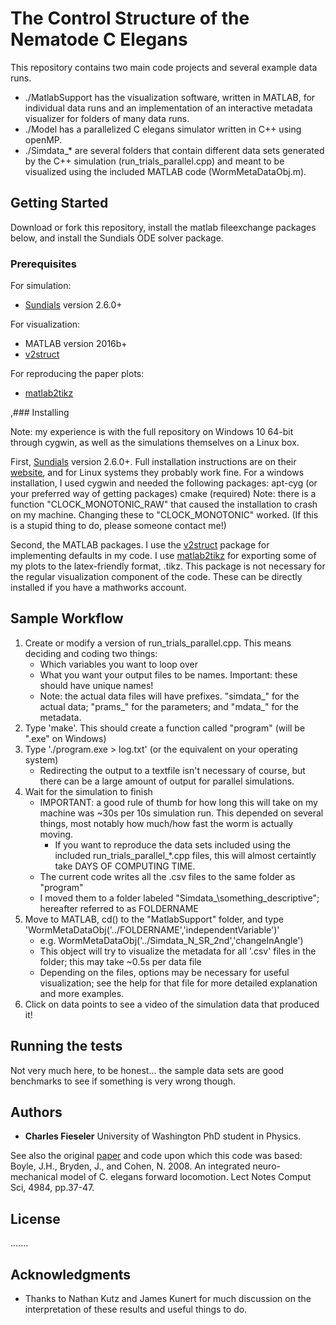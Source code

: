 # The Control Structure of the Nematode C Elegans

This repository contains two main code projects and several example data runs.
* ./MatlabSupport has the visualization software, written in MATLAB, for individual data runs and an implementation of an interactive metadata visualizer for folders of many data runs.
* ./Model has a parallelized C elegans simulator written in C++ using openMP. 
* ./Simdata\_* are several folders that contain different data sets generated by the C++ simulation (run\_trials\_parallel.cpp) and meant to be visualized using the included MATLAB code (WormMetaDataObj.m).

## Getting Started

Download or fork this repository, install the matlab fileexchange packages below, and install the Sundials ODE solver package.

### Prerequisites

For simulation:
* [Sundials](https://computation.llnl.gov/projects/sundials) version 2.6.0+

For visualization:
* MATLAB version 2016b+
* [v2struct](https://www.mathworks.com/matlabcentral/fileexchange/31532-pack---unpack-variables-to---from-structures-with-enhanced-functionality?focused=3847342&tab=example)

For reproducing the paper plots:
* [matlab2tikz](https://www.mathworks.com/matlabcentral/fileexchange/22022-matlab2tikz-matlab2tikz)


,### Installing

Note: my experience is with the full repository on Windows 10 64-bit through cygwin, as well as the simulations themselves on a Linux box.

First, [Sundials](https://computation.llnl.gov/projects/sundials) version 2.6.0+.
Full installation instructions are on their [website](https://computation.llnl.gov/projects/sundials/faq#inst_path), and for Linux systems they probably work fine.
For a windows installation, I used cygwin and needed the following packages:
    apt-cyg (or your preferred way of getting packages)
    cmake (required)
Note: there is a function "CLOCK\_MONOTONIC\_RAW" that caused the installation to crash on my machine. Changing these to "CLOCK\_MONOTONIC" worked.
    (If this is a stupid thing to do, please someone contact me!)



Second, the MATLAB packages.
I use the [v2struct](https://www.mathworks.com/matlabcentral/fileexchange/31532-pack---unpack-variables-to---from-structures-with-enhanced-functionality?focused=3847342&tab=example) package for implementing defaults in my code.
I use [matlab2tikz](https://www.mathworks.com/matlabcentral/fileexchange/22022-matlab2tikz-matlab2tikz) for exporting some of my plots to the latex-friendly format, .tikz.
This package is not necessary for the regular visualization component of the code.
These can be directly installed if you have a mathworks account. 

## Sample Workflow

1. Create or modify a version of run\_trials\_parallel.cpp. This means deciding and coding two things:
    * Which variables you want to loop over
    * What you want your output files to be names. Important: these should have unique names!
    * Note: the actual data files will have prefixes. "simdata\_" for the actual data; "prams\_" for the parameters; and "mdata\_" for the metadata.
2. Type 'make'. This should create a function called "program" (will be ".exe" on Windows)
3. Type './program.exe > log.txt' (or the equivalent on your operating system)
    * Redirecting the output to a textfile isn't necessary of course, but there can be a large amount of output for parallel simulations.
4. Wait for the simulation to finish
    * IMPORTANT: a good rule of thumb for how long this will take on my machine was ~30s per 10s simulation run. This depended on several things, most notably how much/how fast the worm is actually moving.
        * If you want to reproduce the data sets included using the included run\_trials\_parallel\_\*.cpp files, this will almost certaintly take DAYS OF COMPUTING TIME.
    * The current code writes all the .csv files to the same folder as "program"
    * I moved them to a folder labeled "Simdata\_\something\_descriptive"; hereafter referred to as FOLDERNAME
6. Move to MATLAB, cd() to the "MatlabSupport" folder, and type 'WormMetaDataObj('../FOLDERNAME','independentVariable')'
    * e.g. WormMetaDataObj('../Simdata_N_SR_2nd','changeInAngle')
    * This object will try to visualize the metadata for all '.csv' files in the folder; this may take ~0.5s per data file
    * Depending on the files, options may be necessary for useful visualization; see the help for that file for more detailed explanation and more examples.
7. Click on data points to see a video of the simulation data that produced it!


## Running the tests

Not very much here, to be honest... the sample data sets are good benchmarks to see if something is very wrong though.

## Authors

* **Charles Fieseler** University of Washington PhD student in Physics.

See also the original [paper](http://journal.frontiersin.org/article/10.3389/fncom.2012.00010/full#h8) and code upon which this code was based:
Boyle, J.H., Bryden, J., and Cohen, N. 2008. An integrated neuro-mechanical model of C. elegans forward locomotion. Lect Notes Comput Sci, 4984, pp.37-47.

## License

.......

## Acknowledgments

* Thanks to Nathan Kutz and James Kunert for much discussion on the interpretation of these results and useful things to do.
